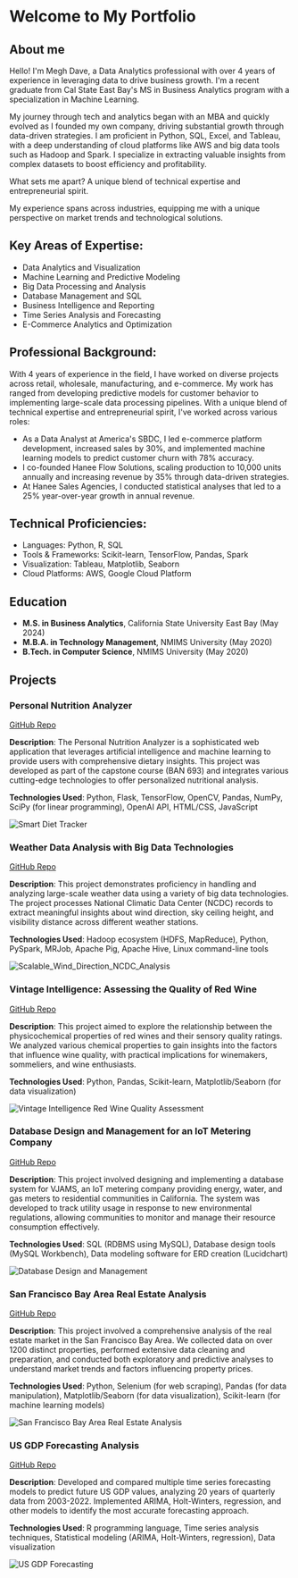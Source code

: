 # Welcome to My Portfolio

## About me
Hello! I'm Megh Dave, a Data Analytics professional with over 4 years of experience in leveraging data to drive business growth. I'm a recent graduate from Cal State East Bay's MS in Business Analytics program with a specialization in Machine Learning. 

My journey through tech and analytics began with an MBA and quickly evolved as I founded my own company, driving substantial growth through data-driven strategies. I am proficient in Python, SQL, Excel, and Tableau, with a deep understanding of cloud platforms like AWS and big data tools such as Hadoop and Spark. I specialize in extracting valuable insights from complex datasets to boost efficiency and profitability. 

What sets me apart? A unique blend of technical expertise and entrepreneurial spirit. 

My experience spans across industries, equipping me with a unique perspective on market trends and technological solutions.

## Key Areas of Expertise:
- Data Analytics and Visualization
- Machine Learning and Predictive Modeling
- Big Data Processing and Analysis
- Database Management and SQL
- Business Intelligence and Reporting
- Time Series Analysis and Forecasting
- E-Commerce Analytics and Optimization

## Professional Background:
With 4 years of experience in the field, I have worked on diverse projects across retail, wholesale, manufacturing, and e-commerce. My work has ranged from developing predictive models for customer behavior to implementing large-scale data processing pipelines. With a unique blend of technical expertise and entrepreneurial spirit, I've worked across various roles:
- As a Data Analyst at America's SBDC, I led e-commerce platform development, increased sales by 30%, and implemented machine learning models to predict customer churn with 78% accuracy.
- I co-founded Hanee Flow Solutions, scaling production to 10,000 units annually and increasing revenue by 35% through data-driven strategies.
- At Hanee Sales Agencies, I conducted statistical analyses that led to a 25% year-over-year growth in annual revenue.

## Technical Proficiencies:
- Languages: Python, R, SQL
- Tools & Frameworks: Scikit-learn, TensorFlow, Pandas, Spark
- Visualization: Tableau, Matplotlib, Seaborn
- Cloud Platforms: AWS, Google Cloud Platform

## Education
- **M.S. in Business Analytics**, California State University East Bay (May 2024)
- **M.B.A. in Technology Management**, NMIMS University (May 2020)
- **B.Tech. in Computer Science**, NMIMS University (May 2020)

## Projects
### Personal Nutrition Analyzer 
[GitHub Repo](https://github.com/Megh-Dave/Personal-Nutritional-Analyzer)

**Description**:
The Personal Nutrition Analyzer is a sophisticated web application that leverages artificial intelligence and machine learning to provide users with comprehensive dietary insights. This project was developed as part of the capstone course (BAN 693) and integrates various cutting-edge technologies to offer personalized nutritional analysis.

**Technologies Used**: Python, Flask, TensorFlow, OpenCV, Pandas, NumPy, SciPy (for linear programming), OpenAI API, HTML/CSS, JavaScript

![Smart Diet Tracker](/assets/img/Smart_Diet_Tracker.png)


### Weather Data Analysis with Big Data Technologies
[GitHub Repo](https://github.com/Megh-Dave/Scalable-Wind-Direction-NCDC-Analysis)

**Description**:
This project demonstrates proficiency in handling and analyzing large-scale weather data using a variety of big data technologies. The project processes National Climatic Data Center (NCDC) records to extract meaningful insights about wind direction, sky ceiling height, and visibility distance across different weather stations.

**Technologies Used**: Hadoop ecosystem (HDFS, MapReduce), Python, PySpark, MRJob, Apache Pig, Apache Hive, Linux command-line tools

![Scalable_Wind_Direction_NCDC_Analysis](/assets/img/Scalable_Wind_Direction_NCDC_Analysis.png)


### Vintage Intelligence: Assessing the Quality of Red Wine
[GitHub Repo](https://github.com/Megh-Dave/Vintage-Intelligence-Red-Wine-Quality-Assessment)

**Description**:
This project aimed to explore the relationship between the physicochemical properties of red wines and their sensory quality ratings. We analyzed various chemical properties to gain insights into the factors that influence wine quality, with practical implications for winemakers, sommeliers, and wine enthusiasts.

**Technologies Used**: Python, Pandas, Scikit-learn, Matplotlib/Seaborn (for data visualization)

![Vintage Intelligence Red Wine Quality Assessment](/assets/img/Vintage_Intelligence_Red_Wine_Quality_Assessment.jpg)


### Database Design and Management for an IoT Metering Company
[GitHub Repo](https://github.com/Megh-Dave/Vintage-Intelligence-Red-Wine-Quality-Assessment)

**Description**:
This project involved designing and implementing a database system for VJAMS, an IoT metering company providing energy, water, and gas meters to residential communities in California. The system was developed to track utility usage in response to new environmental regulations, allowing communities to monitor and manage their resource consumption effectively.

**Technologies Used**: SQL (RDBMS using MySQL), Database design tools (MySQL Workbench), Data modeling software for ERD creation (Lucidchart)

![Database Design and Management](/assets/img/Database_Design_Management.jpg)


### San Francisco Bay Area Real Estate Analysis
[GitHub Repo](https://github.com/Megh-Dave/Real-Estate-Market-Analysis-in-San-Francisco-Bay-Area)

**Description**:
This project involved a comprehensive analysis of the real estate market in the San Francisco Bay Area. We collected data on over 1200 distinct properties, performed extensive data cleaning and preparation, and conducted both exploratory and predictive analyses to understand market trends and factors influencing property prices.

**Technologies Used**: Python, Selenium (for web scraping), Pandas (for data manipulation), Matplotlib/Seaborn (for data visualization), Scikit-learn (for machine learning models)

![San Francisco Bay Area Real Estate Analysis](/assets/img/Real_Estate_Market_Analysis_San-Francisco_Bay_Area.jpeg)


### US GDP Forecasting Analysis
[GitHub Repo](https://github.com/Megh-Dave/US-GDP-Forecasting)

**Description**:
Developed and compared multiple time series forecasting models to predict future US GDP values, analyzing 20 years of quarterly data from 2003-2022. Implemented ARIMA, Holt-Winters, regression, and other models to identify the most accurate forecasting approach.

**Technologies Used**: R programming language, Time series analysis techniques, Statistical modeling (ARIMA, Holt-Winters, regression), Data visualization

![US GDP Forecasting](/assets/img/US_GDP_Forecasting.jpg)
